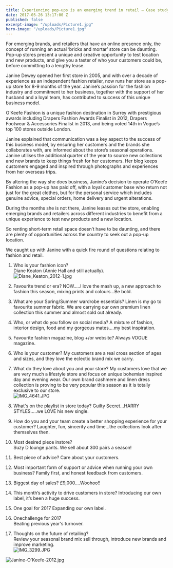 ```yaml
---
title: Experiencing pop-ups is an emerging trend in retail – Case study
date: 2017-05-26 13:17:00 Z
published: false
excerpt-image: "/uploads/Picture1.jpg"
hero-image: "/uploads/Picture1.jpg"
---
```


For emerging brands, and retailers that have an online presence only, the concept of running an actual ‘bricks and mortar’ store can be daunting. Pop-up stores present a unique and creative opportunity to test location and new products, and give you a taster of who your customers could be, before committing to a lengthy lease.

Janine Dewey opened her first store in 2005, and with over a decade of experience as an independent fashion retailer, now runs her store as a pop-up store for 8-9 months of the year.
Janine’s passion for the fashion industry and commitment to her business, together with the support of her husband and a loyal team, has contributed to success of this unique business model.

O’Keefe Fashion is a unique fashion destination in Surrey with prestigious awards including Drapers Fashion Awards Finalist in 2012, Drapers Footwear & Accessories Finalist in 2013, and being voted 14th in Vogue’s top 100 stores outside London.

Janine explained that communication was a key aspect to the success of this business model, by ensuring her customers and the brands she collaborates with, are informed about the store’s seasonal operations. Janine utilises the additional quarter of the year to source new collections and new brands to keep things fresh for her customers. Her blog keeps customers engaged and inspired through photographs and experiences from her overseas trips.

By altering the way she does business, Janine’s decision to operate O’Keefe Fashion as a pop-up has paid off, with a loyal customer base who return not just for the great clothes, but for the personal service which includes genuine advice, special orders, home delivery and urgent alterations.

During the months she is not there, Janine leases out the store, enabling emerging brands and retailers across different industries to benefit from a unique experience to test new products and a new location.

So renting short-term retail space doesn’t have to be daunting, and there are plenty of opportunities across the country to seek out a pop-up location.

We caught up with Janine with a quick fire round of questions relating to fashion and retail.

 1. Who is your fashion icon?\
    Diane Keaton (Annie Hall and still actually).\
    ![Diane_Keaton_2012-1.jpg](/uploads/Diane_Keaton_2012-1.jpg)

 2. Favourite trend or era?
    NOW.....I love the mash up, a new approach to fashion this season, mixing prints and colours...Be bold.

 3. What are your Spring/Summer wardrobe essentials?
    Linen is my go to favourite summer fabric. We are carrying our own premium linen collection this summer and almost sold out already.

 4. Who, or what do you follow on social media?
    A mixture of fashion, interior design, food and my gorgeous mates....my best inspiration.

 5. Favourite fashion magazine, blog \+/or website?
    Always VOGUE magazine.

 6. Who is your customer?
    My customers are a real cross section of ages and sizes, and they love the eclectic brand mix we carry.

 7. What do they love about you and your store?
    My customers love that we are very much a lifestyle store and focus on unique bohemian inspired day and evening wear. Our own brand cashmere and linen dress collection is proving to be very popular this season as it is totally exclusive to our store.\
    ![IMG_4641.JPG](/uploads/IMG_4641.JPG)

 8. What's on the playlist in store today?
    Guilty Secret...HARRY STYLES.....we LOVE his new single.

 9. How do you and your team create a better shopping experience for your customer?
    Laughter, fun, sincerity and time...the collections look after themselves then.

10. Most desired piece instore?\
    Suzy D lounge pants. We sell about 300 pairs a season!

11. Best piece of advice?
    Care about your customers.

12. Most important form of support or advice when running your own business?
    Family first, and honest feedback from customers.

13. Biggest day of sales?
    £9,000….Woohoo!!

14. This month’s activity to drive customers in store?
    Introducing our own label, it’s been a huge success.

15. One goal for 2017
    Expanding our own label.

16. Onechallenge for 2017\
    Beating previous year's turnover.

17. Thoughts on the future of retailing?\
    Review your seasonal brand mix sell through, introduce new brands and improve marketing.\
    ![IMG_3299.JPG](/uploads/IMG_3299.JPG)

![Janine-O'Keefe-2012.jpg](/uploads/Janine-O'Keefe-2012.jpg)